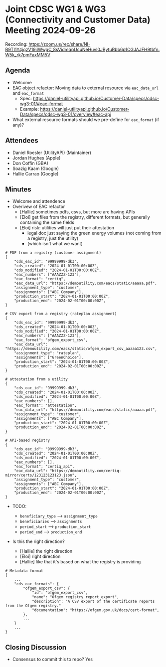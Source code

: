 # Joint CDSC WG1 & WG3 (Connectivity and Customer Data) Meeting 2024-09-26

Recording: https://zoom.us/rec/share/NI-B9TI1Y4jqzV19iIWwgC_8sVidmqpUcuNeHuvl0JBytuRbb6p1CGJAJFH9tbfn.W5k_rk7pmFaxMM5V

## Agenda
* Welcome
* EAC object refactor: Moving data to external resource via `eac_data_url` and `eac_format`
    * Spec: https://daniel-utilityapi.github.io/Customer-Data/specs/cdsc-wg3-01/#eac-format
    * Example: https://daniel-utilityapi.github.io/Customer-Data/specs/cdsc-wg3-01/overview#eac-api
* What external resource formats should we pre-define for `eac_format` (if any)?

## Attendees
* Daniel Roesler (UtilityAPI) (Maintainer)
* Jordan Hughes (Apple)
* Don Coffin (GBA)
* Soazig Kaam (Google)
* Hallie Carrao (Google)

## Minutes
* Welcome and attendence
* Overivew of EAC refactor
    * [Hallie] sometimes pdfs, csvs, but more are having APIs
    * [Eloi] get files from the registry, different formats, but generally containing the same fields
    * [Eloi] risk: utilities will just put their attestation
        * legal doc just saying the green energy volumes (not coming from a registry, just the utility)
        * (which isn't what we want)

```
# PDF from a registry (customer assignment)
{
    "cds_eac_id": "99999999-dk3",
    "cds_created": "2024-01-01T00:00:00Z",
    "cds_modified": "2024-01-01T00:00:00Z",
    "eac_numbers": ["AAAZZZ-123"],
    "eac_format": "certiq",
    "eac_data_url": "https://demoutility.com/eacs/static/aaaaa.pdf",
    "assignment_type": "customer",
    "assignments": ["ABC Company"],
    "production_start": "2024-01-01T00:00:00Z",
    "production_end": "2024-02-01T00:00:00Z",
}

# CSV export from a registry (rateplan assignment)
{
    "cds_eac_id": "99999999-dk3",
    "cds_created": "2024-01-01T00:00:00Z",
    "cds_modified": "2024-01-01T00:00:00Z",
    "eac_numbers": ["AAAZZZ-123"],
    "eac_format": "ofgem_export_csv",
    "eac_data_url": "https://demoutility.com/eacs/static/ofgem_export_csv_aaaaa123.csv",
    "assignment_type": "rateplan",
    "assignments": ["GreenChoice"],
    "production_start": "2024-01-01T00:00:00Z",
    "production_end": "2024-02-01T00:00:00Z",
}

# attestation from a utility
{
    "cds_eac_id": "99999999-dk3",
    "cds_created": "2024-01-01T00:00:00Z",
    "cds_modified": "2024-01-01T00:00:00Z",
    "eac_numbers": [],
    "eac_format": "attestation",
    "eac_data_url": "https://demoutility.com/eacs/static/aaaaa.pdf",
    "assignment_type": "customer",
    "assignments": ["ABC Company"],
    "production_start": "2024-01-01T00:00:00Z",
    "production_end": "2024-02-01T00:00:00Z",
}

# API-based registry
{
    "cds_eac_id": "99999999-dk3",
    "cds_created": "2024-01-01T00:00:00Z",
    "cds_modified": "2024-01-01T00:00:00Z",
    "eac_numbers": [],
    "eac_format": "certiq_api",
    "eac_data_url": "https://demoutility.com/certiq-mirror/certs/123123123123.json",
    "assignment_type": "customer",
    "assignments": ["ABC Company"],
    "production_start": "2024-01-01T00:00:00Z",
    "production_end": "2024-02-01T00:00:00Z",
}
```

* TODO:
    * `beneficiary_type` --> `assignment_type`
    * `beneficiaries` --> `assignments`
    * `period_start` --> `production_start`
    * `period_end` --> `production_end`

* Is this the right direction?
    * [Hallie] the right direction
    * [Eloi] right direction
    * [Hallie] like that it's based on what the registry is providing

```
# Metadata format
{
    ...
    "cds_eac_formats": {
        "ofgem_export_csv": {
            "id": "ofgem_export_csv",
            "name": "Ofgem registry report export",
            "description": "A CSV export of the certificate reports from the Ofgem registry."
            "documentation": "https://ofgem.gov.uk/docs/cert-format",
        },
        ...
    }
    ...
}
```


## Closing Discussion
* Consensus to commit this to repo? Yes

